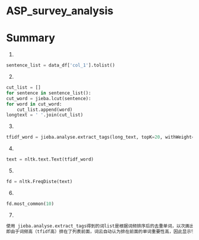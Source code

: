 # ASP_survey_analysis

# Summary
1. 
```python
sentence_list = data_df['col_1'].tolist()
```

2. 
```python
cut_list = []
for sentence in sentence_list():
cut_word = jieba.lcut(sentence):
for word in cut_word:
    cut_list.append(word)
longtext = ' '.join(cut_list)
```

3. 
```python
tfidf_word = jieba.analyse.extract_tags(long_text, topK=20, withWeight=False, allowPOS=('n')) #get only noun
```

4. 
```python
text = nltk.text.Text(tfidf_word)
```

5. 
```python
fd = nltk.FreqDiste(text)
```

6. 
```python
fd.most_common(10)
```

7. 
```python
使用 jieba.analyse.extract_tags得到的词list是根据词频排序后的去重单词，以次画出词云，排在list前面的单词显示大。
即由于词频高（tfidf高）排在了列表前面，词云自动认为排在前面的单词重要性高，因此显示字体大
```
